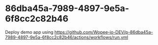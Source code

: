# 86dba45a-7989-4897-9e5a-6f8cc2c82b46
Deploy demo app using https://github.com/Wopee-io-DEV/p-86dba45a-7989-4897-9e5a-6f8cc2c82b46/actions/workflows/run.yml
